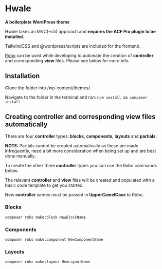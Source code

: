 # Hwale
**A boilerplate WordPress theme**

Hwale takes an MVC(-ish) approach and **requires the ACF Pro plugin to be installed**.

TailwindCSS and @wordpress/scripts are included for the frontend.

[Robo](https://robo.li/) can be used while developing to automate the creation of **controller** and corresponding **view** files. Please see below for more info.

## Installation
Clone the folder into /wp-content/themes/.

Navigate to the folder in the terminal and run:
`npm install && composer install`

## Creating controller and corresponding view files automatically
There are four **controller** types: **blocks**, **components**, **layouts** and **partials**.

**NOTE:** Partials cannot be created automatically as these are made infrequently, need a bit more consideration when being set up and are best done manually.

To create the other three **controller** types you can use the Robo commands below.

The relevant **controller** and **view** files will be created and populated with a basic code template to get you started. 

New **controller** names must be passed in **UpperCamelCase** to Robo.

### Blocks
`composer robo make:block NewBlockName`

### Components
`composer robo make:component NewComponentName`

### Layouts
`composer robo make:layout NewLayoutName`
